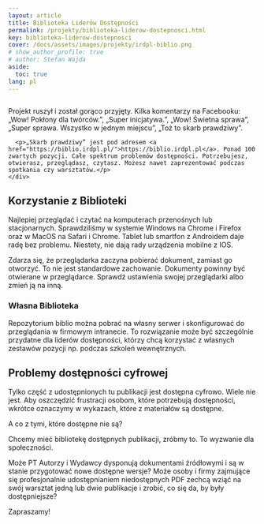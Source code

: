 ```yaml
---
layout: article
title: Biblioteka Liderów Dostępności
permalink: /projekty/biblioteka-liderow-dostepnosci.html
key: biblioteka-liderow-dostepnosci
cover: /docs/assets/images/projekty/irdpl-biblio.png
# show_author_profile: true
# author: Stefan Wajda
aside:
  toc: true
lang: pl
---
```


<div class="item">
  <div class="item__image">
    <img class="image image--lg" src="../docs/assets/images/projekty/irdpl-biblio.png" alt=""/>
  </div>
  <div class="item__content">
     <div class="item__description">
      <p>Projekt ruszył i został gorąco przyjęty. Kilka komentarzy na Facebooku: „Wow! Pokłony dla twórców.”, „Super inicjatywa.”, „Wow! Świetna sprawa”, „Super sprawa. Wszystko w jednym miejscu”, „Toż to skarb prawdziwy”.</p>
	  
	  <p>„Skarb prawdziwy” jest pod adresem <a href="https://biblio.irdpl.pl/">https://biblio.irdpl.pl</a>. Ponad 100 zwartych pozycji. Całe spektrum problemów dostępności. Potrzebujesz, otwierasz, przeglądasz, czytasz. Możesz nawet zaprezentować podczas spotkania czy warsztatów.</p> 
    </div>
  </div>
</div>

<!--more-->

## Korzystanie z Biblioteki

Najlepiej przeglądać i czytać na komputerach przenośnych lub stacjonarnych. Sprawdziliśmy w systemie Windows na Chrome i Firefox oraz w MacOS na Safari i Chrome. Tablet lub smartfon z Androidem daje radę bez problemu. Niestety, nie dają rady urządzenia mobilne z IOS. 

Zdarza się, że przeglądarka zaczyna pobierać dokument, zamiast go otworzyć. To nie jest standardowe zachowanie. Dokumenty powinny być otwierane w przeglądarce. Sprawdź ustawienia swojej przeglądarki albo zmień ją na inną.

### Własna Biblioteka
Repozytorium biblio można pobrać na własny serwer i skonfigurować do przeglądania w firmowym intranecie. To rozwiązanie może być szczególnie przydatne dla liderów dostępności, którzy chcą korzystać z własnych zestawów pozycji np. podczas szkoleń wewnętrznych.   


## Problemy dostępności cyfrowej

Tylko część z udostępnionych tu publikacji jest dostępna cyfrowo. Wiele nie jest. Aby oszczędzić frustracji osobom, które potrzebują dostępności, wkrótce oznaczymy w wykazach, które z materiałów są dostępne.

A co z tymi, które dostępne nie są? 

Chcemy mieć bibliotekę dostępnych publikacji, zróbmy to. To wyzwanie dla społeczności. 

Może PT Autorzy i Wydawcy dysponują dokumentami źródłowymi i są w stanie przygotować nowe dostępne wersje? Może osoby i firmy zajmujące się profesjonalnie udostępnianiem niedostępnych PDF zechcą wziąć na swój warsztat jedną lub dwie publikacje i zrobić, co się da, by były dostępniejsze?

Zapraszamy!

